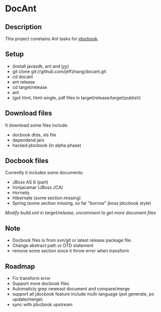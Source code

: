 DocAnt
======

Description
------
This project conetains Ant tasks for [jdocbook](https://github.com/jeffzhang/jdocbook-core).

Setup
-----
* (install javasdk, ant and [ivy](http://ant.apache.org/ivy/))
* git clone git://github.com/jeffzhang/docant.git
* cd docant
* ant release
* cd target/release
* ant
* (got html, html-single, pdf files in target/release/target/publish)

Download files
-----
It download some files include:

* docbook dtds, xls file
* dependend jars
* hacked jdocbook (in alpha phase)

Docbook files
-----
Currently it includes some documents:

* JBoss AS 6 (part)
* Ironjacamar (JBoss JCA)
* Hornetq
* Hibernate (some section missing)
* Spring (some section missing, so far "borrow" jboss jdocbook style)

_Modify build.xml in target/release, uncomment to get more document files_

Note
------
* Docbook files is from svn/git or latest release package file. 
* Change abstract path or DTD statement
* remove some section since it throw error when transform

Roadmap
-------
* Fix transform error
* Support more docbook files
* Automaticly grep neweast document and compare/merge
* support all jdocbook feature include multi-language (pot generate, po update/merge)
* sync with jdocbook upstream


